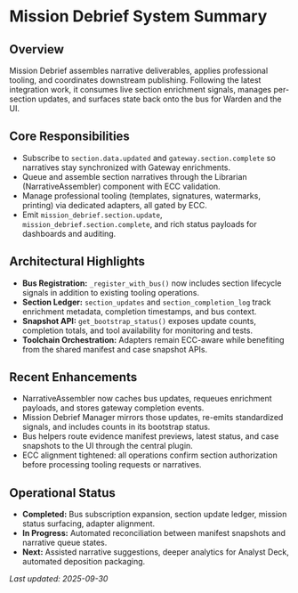 ﻿# Mission Debrief System Summary

## Overview
Mission Debrief assembles narrative deliverables, applies professional tooling, and coordinates downstream publishing. Following the latest integration work, it consumes live section enrichment signals, manages per-section updates, and surfaces state back onto the bus for Warden and the UI.

## Core Responsibilities
- Subscribe to `section.data.updated` and `gateway.section.complete` so narratives stay synchronized with Gateway enrichments.
- Queue and assemble section narratives through the Librarian (NarrativeAssembler) component with ECC validation.
- Manage professional tooling (templates, signatures, watermarks, printing) via dedicated adapters, all gated by ECC.
- Emit `mission_debrief.section.update`, `mission_debrief.section.complete`, and rich status payloads for dashboards and auditing.

## Architectural Highlights
- **Bus Registration:** `_register_with_bus()` now includes section lifecycle signals in addition to existing tooling operations.
- **Section Ledger:** `section_updates` and `section_completion_log` track enrichment metadata, completion timestamps, and bus context.
- **Snapshot API:** `get_bootstrap_status()` exposes update counts, completion totals, and tool availability for monitoring and tests.
- **Toolchain Orchestration:** Adapters remain ECC-aware while benefiting from the shared manifest and case snapshot APIs.

## Recent Enhancements
- NarrativeAssembler now caches bus updates, requeues enrichment payloads, and stores gateway completion events.
- Mission Debrief Manager mirrors those updates, re-emits standardized signals, and includes counts in its bootstrap status.
- Bus helpers route evidence manifest previews, latest status, and case snapshots to the UI through the central plugin.
- ECC alignment tightened: all operations confirm section authorization before processing tooling requests or narratives.

## Operational Status
- **Completed:** Bus subscription expansion, section update ledger, mission status surfacing, adapter alignment.
- **In Progress:** Automated reconciliation between manifest snapshots and narrative queue states.
- **Next:** Assisted narrative suggestions, deeper analytics for Analyst Deck, automated deposition packaging.

*Last updated: 2025-09-30*
